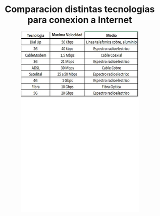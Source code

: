 <h1 align='center'>
 <b>Comparacion distintas tecnologias para conexion a Internet</b>
</h1>


<p align='center'>

<img src="GLOSARIO TECNICO/IMAGENES/tecnologias internet.jpg" alt="Texto alternativo" width="375" height="574">

